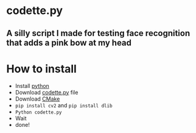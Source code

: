 # codette.py
## A silly script I made for testing face recognition that adds a pink bow at my head

# How to install
- Install [python](https://www.python.org/downloads/)
- Download [codette.py](https://github.com/C0dezin/codette.py/blob/main/codette.py) file
- Download [CMake](https://cmake.org/download/)
- `pip install cv2` and `pip install dlib`
- `Python codette.py`
- Wait
- done!
